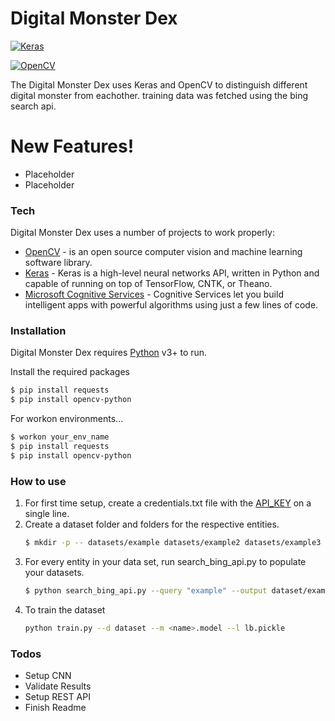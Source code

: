 # Digital Monster Dex

[![Keras](https://ultimaterex.gitlab.io/images.serubii/images/badges/made%20with-Keras-blue.svg)](https://keras.io/)


[![OpenCV](https://ultimaterex.gitlab.io/images.serubii/images/badges/made%20with-OpenCV-blue.svg)](https://opencv.org/)

The Digital Monster Dex uses Keras and OpenCV to distinguish different digital monster from eachother. training data was fetched using the bing search api.

# New Features!

  - Placeholder
  - Placeholder


### Tech

Digital Monster Dex uses a number of projects to work properly:

* [OpenCV](https://opencv.org/) -  is an open source computer vision and machine learning software library.
* [Keras](https://keras.io/) - Keras is a high-level neural networks API, written in Python and capable of running on top of TensorFlow, CNTK, or Theano.
* [Microsoft Cognitive Services](https://azure.microsoft.com/en-us/try/cognitive-services/?api=bing-image-search-api) - Cognitive Services let you build intelligent apps with powerful algorithms using just a few lines of code. 




### Installation

Digital Monster Dex requires [Python](https://www.python.org/) v3+ to run.

Install the required packages

```sh
$ pip install requests
$ pip install opencv-python
```

For workon environments...

```sh
$ workon your_env_name
$ pip install requests
$ pip install opencv-python
```

### How to use
1. For first time setup, create a credentials.txt file with the [API_KEY](https://azure.microsoft.com/en-us/try/cognitive-services/my-apis/?apiSlug=search-api-v7) on a single line.
2. Create a dataset folder and folders for the respective entities. 
    ```sh
    $ mkdir -p -- datasets/example datasets/example2 datasets/example3
    ```
3. For every entity in your data set, run search_bing_api.py to populate your datasets.
    ```sh
    $ python search_bing_api.py --query "example" --output dataset/example
    ```
4. To train the dataset
    ```sh
    python train.py --d dataset --m <name>.model --l lb.pickle
    ```


### Todos
 - Setup CNN
 - Validate Results
 - Setup REST API
 - Finish Readme
 

